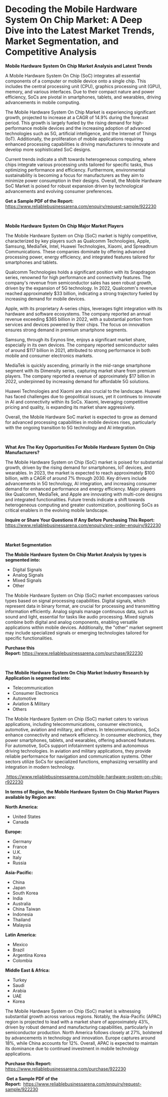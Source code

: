 <p><h1>Decoding the Mobile Hardware System On Chip Market: A Deep Dive into the Latest Market Trends, Market Segmentation, and Competitive Analysis</h1></p><p><strong>Mobile Hardware System On Chip Market Analysis and Latest Trends</strong></p>
<p><p>A Mobile Hardware System On Chip (SoC) integrates all essential components of a computer or mobile device onto a single chip. This includes the central processing unit (CPU), graphics processing unit (GPU), memory, and various interfaces. Due to their compact nature and power efficiency, SoCs are pivotal in smartphones, tablets, and wearables, driving advancements in mobile computing.</p><p>The Mobile Hardware System On Chip Market is experiencing significant growth, projected to increase at a CAGR of 14.9% during the forecast period. This growth is largely fueled by the rising demand for high-performance mobile devices and the increasing adoption of advanced technologies such as 5G, artificial intelligence, and the Internet of Things (IoT). Additionally, the proliferation of mobile applications requiring enhanced processing capabilities is driving manufacturers to innovate and develop more sophisticated SoC designs.</p><p>Current trends indicate a shift towards heterogeneous computing, where chips integrate various processing units tailored for specific tasks, thus optimizing performance and efficiency. Furthermore, environmental sustainability is becoming a focus for manufacturers as they aim to minimize power consumption in their designs. Overall, the Mobile Hardware SoC Market is poised for robust expansion driven by technological advancements and evolving consumer preferences.</p></p>
<p><strong>Get a Sample PDF of the Report:&nbsp;</strong> <a href="https://www.reliablebusinessarena.com/enquiry/request-sample/922230?utm_campaign=3070&utm_medium=2&utm_source=Github&utm_content=ia&utm_term=18042025&utm_id=mobile-hardware-system-on-chip">https://www.reliablebusinessarena.com/enquiry/request-sample/922230</a></p>
<p>&nbsp;</p>
<p><strong>Mobile Hardware System On Chip Major Market Players</strong></p>
<p><p>The Mobile Hardware System on Chip (SoC) market is highly competitive, characterized by key players such as Qualcomm Technologies, Apple, Samsung, MediaTek, Intel, Huawei Technologies, Xiaomi, and Spreadtrum Communications. These companies dominate by offering advanced processing power, energy efficiency, and integrated features tailored for smartphones and tablets.</p><p>Qualcomm Technologies holds a significant position with its Snapdragon series, renowned for high performance and connectivity features. The company's revenue from semiconductor sales has seen robust growth, driven by the expansion of 5G technology. In 2022, Qualcomm's revenue reached approximately $33 billion, indicating a strong trajectory fueled by increasing demand for mobile devices.</p><p>Apple, with its proprietary A-series chips, leverages tight integration with its hardware and software ecosystems. The company reported an annual revenue exceeding $365 billion in 2022, with a substantial portion from services and devices powered by their chips. The focus on innovation ensures strong demand in premium smartphone segments.</p><p>Samsung, through its Exynos line, enjoys a significant market share, especially in its own devices. The company reported semiconductor sales of around $117 billion in 2021, attributed to strong performance in both mobile and consumer electronics markets.</p><p>MediaTek is quickly ascending, primarily in the mid-range smartphone segment with its Dimensity series, capturing market share from premium players. The company reported a revenue of approximately $17 billion in 2022, underpinned by increasing demand for affordable 5G solutions.</p><p>Huawei Technologies and Xiaomi are also crucial to the landscape. Huawei has faced challenges due to geopolitical issues, yet it continues to innovate in AI and connectivity within its SoCs. Xiaomi, leveraging competitive pricing and quality, is expanding its market share aggressively.</p><p>Overall, the Mobile Hardware SoC market is expected to grow as demand for advanced processing capabilities in mobile devices rises, particularly with the ongoing transition to 5G technology and AI integration.</p></p>
<p>&nbsp;</p>
<p><strong>What Are The Key Opportunities For Mobile Hardware System On Chip Manufacturers?</strong></p>
<p><p>The Mobile Hardware System on Chip (SoC) market is poised for substantial growth, driven by the rising demand for smartphones, IoT devices, and wearables. In 2023, the market is expected to reach approximately $100 billion, with a CAGR of around 7% through 2030. Key drivers include advancements in 5G technology, AI integration, and increasing consumer demand for enhanced performance and energy efficiency. Major players like Qualcomm, MediaTek, and Apple are innovating with multi-core designs and integrated functionalities. Future trends indicate a shift towards heterogeneous computing and greater customization, positioning SoCs as critical enablers in the evolving mobile landscape.</p></p>
<p><strong>Inquire or Share Your Questions If Any Before Purchasing This Report:</strong> <a href="https://www.reliablebusinessarena.com/enquiry/pre-order-enquiry/922230?utm_campaign=3070&utm_medium=2&utm_source=Github&utm_content=ia&utm_term=18042025&utm_id=mobile-hardware-system-on-chip">https://www.reliablebusinessarena.com/enquiry/pre-order-enquiry/922230</a></p>
<p>&nbsp;</p>
<p><strong>Market Segmentation</strong></p>
<p><strong>The Mobile Hardware System On Chip Market Analysis by types is segmented into:</strong></p>
<p><ul><li>Digital Signals</li><li>Analog Signals</li><li>Mixed Signals</li><li>Other</li></ul></p>
<p><p>The Mobile Hardware System on Chip (SoC) market encompasses various types based on signal processing capabilities. Digital signals, which represent data in binary format, are crucial for processing and transmitting information efficiently. Analog signals manage continuous data, such as sound and light, essential for tasks like audio processing. Mixed signals combine both digital and analog components, enabling versatile applications within mobile devices. Additionally, the "other" market segment may include specialized signals or emerging technologies tailored for specific functionalities.</p></p>
<p><strong>Purchase this Report:&nbsp;</strong><a href="https://www.reliablebusinessarena.com/purchase/922230?utm_campaign=3070&utm_medium=2&utm_source=Github&utm_content=ia&utm_term=18042025&utm_id=mobile-hardware-system-on-chip">https://www.reliablebusinessarena.com/purchase/922230</a></p>
<p>&nbsp;</p>
<p><strong>The Mobile Hardware System On Chip Market Industry Research by Application is segmented into:</strong></p>
<p><ul><li>Telecommunication</li><li>Consumer Electronics</li><li>Automotive</li><li>Aviation & Military</li><li>Others</li></ul></p>
<p><p>The Mobile Hardware System on Chip (SoC) market caters to various applications, including telecommunications, consumer electronics, automotive, aviation and military, and others. In telecommunications, SoCs enhance connectivity and network efficiency. In consumer electronics, they power smartphones, tablets, and wearables, offering advanced features. For automotive, SoCs support infotainment systems and autonomous driving technologies. In aviation and military applications, they provide reliable performance for navigation and communication systems. Other sectors utilize SoCs for specialized functions, emphasizing versatility and integration in modern technology.</p></p>
<p><a href="https://www.reliablebusinessarena.com/mobile-hardware-system-on-chip-r922230?utm_campaign=3070&utm_medium=2&utm_source=Github&utm_content=ia&utm_term=18042025&utm_id=mobile-hardware-system-on-chip">&nbsp;https://www.reliablebusinessarena.com/mobile-hardware-system-on-chip-r922230</a></p>
<p><strong>In terms of Region, the Mobile Hardware System On Chip Market Players available by Region are:</strong></p>
<p>
    <p> <strong> North America: </strong>
        <ul>
            <li>United States</li>
            <li>Canada</li>
        </ul>
        </p> 
    <p> <strong> Europe: </strong>
        <ul>
            <li>Germany</li>
            <li>France</li>
            <li>U.K.</li>
            <li>Italy</li>
            <li>Russia</li>
        </ul>
        </p> 
    <p> <strong> Asia-Pacific: </strong>
        <ul>
            <li>China</li>
            <li>Japan</li>
            <li>South Korea</li>
            <li>India</li>
            <li>Australia</li>
            <li>China Taiwan</li>
            <li>Indonesia</li>
            <li>Thailand</li>
            <li>Malaysia</li>
        </ul>
        </p> 
    <p> <strong> Latin America: </strong>
        <ul>
            <li>Mexico</li>
            <li>Brazil</li>
            <li>Argentina Korea</li>
            <li>Colombia</li>
        </ul>
        </p> 
    <p> <strong> Middle East & Africa: </strong>
        <ul>
            <li>Turkey</li>
            <li>Saudi</li>
            <li>Arabia</li>
            <li>UAE</li>
            <li>Korea</li>
        </ul>
    </p>
    </p>
<p><p>The Mobile Hardware System on Chip (SoC) market is witnessing substantial growth across various regions. Notably, the Asia-Pacific (APAC) region is projected to lead with a market share of approximately 43%, driven by robust demand and manufacturing capabilities, particularly in semiconductor production. North America follows closely at 27%, bolstered by advancements in technology and innovation. Europe captures around 18%, while China accounts for 12%. Overall, APAC is expected to maintain its dominance due to continued investment in mobile technology applications.</p></p>
<p><strong>Purchase this Report: </strong><a href="https://www.reliablebusinessarena.com/purchase/922230?utm_campaign=3070&utm_medium=2&utm_source=Github&utm_content=ia&utm_term=18042025&utm_id=mobile-hardware-system-on-chip">https://www.reliablebusinessarena.com/purchase/922230</a></p>
<p>&nbsp;<strong>Get a Sample PDF of the Report:&nbsp;&nbsp;</strong><a href="https://www.reliablebusinessarena.com/enquiry/request-sample/922230?utm_campaign=3070&utm_medium=2&utm_source=Github&utm_content=ia&utm_term=18042025&utm_id=mobile-hardware-system-on-chip">https://www.reliablebusinessarena.com/enquiry/request-sample/922230</a></p>
<p><strong></strong></p>
<p><p></p><p></p><p></p></p>